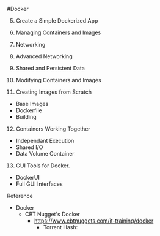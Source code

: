 #Docker

5. Create a Simple Dockerized App

6. Managing Containers and Images

7. Networking

8. Advanced Networking

9. Shared and Persistent Data

10. Modifying Containers and Images

11. Creating Images from Scratch
  - Base Images
  - Dockerfile
  - Building
  
12. Containers Working Together
  - Independant Execution
  - Shared I/O
  - Data Volume Container

13. GUI Tools for Docker.
  - DockerUI
  - Full GUI Interfaces

Reference
  - Docker
    - CBT Nugget's Docker
      - https://www.cbtnuggets.com/it-training/docker
        - Torrent Hash:
